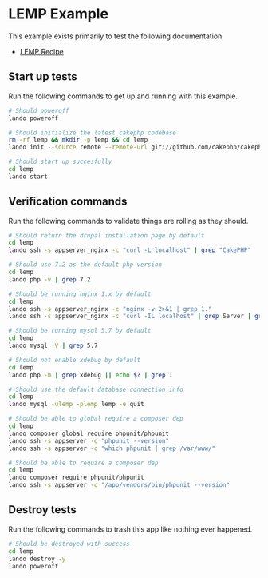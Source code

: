 LEMP Example
============

This example exists primarily to test the following documentation:

* [LEMP Recipe](https://docs.devwithlando.io/tutorials/lemp.html)

Start up tests
--------------

Run the following commands to get up and running with this example.

```bash
# Should poweroff
lando poweroff

# Should initialize the latest cakephp codebase
rm -rf lemp && mkdir -p lemp && cd lemp
lando init --source remote --remote-url git://github.com/cakephp/cakephp.git --remote-options="--branch 2.x --depth 1" --recipe lemp --webroot . --name lando-lemp

# Should start up succesfully
cd lemp
lando start
```

Verification commands
---------------------

Run the following commands to validate things are rolling as they should.

```bash
# Should return the drupal installation page by default
cd lemp
lando ssh -s appserver_nginx -c "curl -L localhost" | grep "CakePHP"

# Should use 7.2 as the default php version
cd lemp
lando php -v | grep 7.2

# Should be running nginx 1.x by default
cd lemp
lando ssh -s appserver_nginx -c "nginx -v 2>&1 | grep 1."
lando ssh -s appserver_nginx -c "curl -IL localhost" | grep Server | grep nginx | grep "1."

# Should be running mysql 5.7 by default
cd lemp
lando mysql -V | grep 5.7

# Should not enable xdebug by default
cd lemp
lando php -m | grep xdebug || echo $? | grep 1

# Should use the default database connection info
cd lemp
lando mysql -ulemp -plemp lemp -e quit

# Should be able to global require a composer dep
cd lemp
lando composer global require phpunit/phpunit
lando ssh -s appserver -c "phpunit --version"
lando ssh -s appserver -c "which phpunit | grep /var/www/"

# Should be able to require a composer dep
cd lemp
lando composer require phpunit/phpunit
lando ssh -s appserver -c "/app/vendors/bin/phpunit --version"
```

Destroy tests
-------------

Run the following commands to trash this app like nothing ever happened.

```bash
# Should be destroyed with success
cd lemp
lando destroy -y
lando poweroff
```
